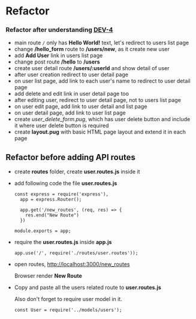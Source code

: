 # Refactor

### Refactor after understanding [DEV-4](https://github.com/shreeramneupane/todo_node/tree/DEV-4)
* main route `/` only has **Hello World!** text, let's redirect to users list page
* change **/hello_form** route to **/users/new**, as it create new user
* add **Add User** link in users list page
* change post route **/hello** to **/users**
* create user detail route **/users/:userId** and show detail of user
* after user creation redirect to user detail page
* on user list page, add link to each user's name to redirect to user detail page
* add delete and edit link in user detail page too
* after editing user, redirect to user detail page, not to users list page
* on user edit page, add link to user detail and list page
* on user detail page, add link to user list page
* create *user_delete_form.pug*, which has user delete button and include it where user delete button is required
* create **layout.pug** with basic HTML page layout and extend it in each page

## Refactor before adding API routes
* create **routes** folder, create **user.routes.js** inside it
* add following code the file **user.routes.js**
  ```
  const express = require('express'),
    app = express.Router();
    
    app.get('/new_routes', (req, res) => {
      res.end("New Route")
    })
    
  module.exports = app;
  ```

* require the **user.routes.js** inside **app.js**
  ```
  app.use('/', require('./routes/user.routes'));
  ```

* open routes, [http://localhost:3000/new_routes](http://localhost:3000/new_routes)

  Browser render **New Route**

* Copy and paste all the users related route to **user.routes.js**

  Also don't forget to require user model in it.
   
  `const User = require('../models/users');`